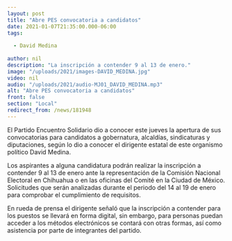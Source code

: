 ```yaml
---
layout: post
title: "Abre PES convocatoria a candidatos"
date: 2021-01-07T21:35:00.000-06:00
tags:
  
  - David Medina
  
author: nil
description: "La inscripción a contender 9 al 13 de enero."
image: "/uploads/2021/images-DAVID_MEDINA.jpg"
video: nil
audio: "/uploads/2021/audio-MJ01_DAVID_MEDINA.mp3"
alt: "Abre PES convocatoria a candidatos"
front: false
section: "Local"
redirect_from: /news/181948
---
```


El Partido Encuentro Solidario dio a conocer este jueves la apertura de sus convocatorias para candidatos a gobernatura, alcaldías, sindicaturas y diputaciones, según lo dio a conocer el dirigente estatal de este organismo político David Medina. 

Los aspirantes a alguna candidatura podrán realizar la inscripción a contender 9 al 13 de enero ante la representación de la Comisión Nacional Electoral en Chihuahua o en las oficinas del Comité en la Ciudad de México. Solicitudes que serán analizadas durante el periodo del 14 al 19 de enero para comprobar el cumplimiento de requisitos.

En rueda de prensa el dirigente señaló que la inscripción a contender para los puestos se llevará en forma digital, sin embargo, para personas puedan acceder a los métodos electrónicos se contará con otras formas, así como asistencia por parte de integrantes del partido.